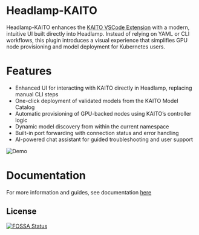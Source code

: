 # Headlamp-KAITO
Headlamp-KAITO enhances the [KAITO VSCode Extension](https://learn.microsoft.com/en-us/azure/aks/aks-extension-kaito) with a modern, intuitive UI built directly into Headlamp. Instead of relying on YAML or CLI workflows, this plugin introduces a visual experience that simplifies GPU node provisioning and model deployment for Kubernetes users. 

# Features
- Enhanced UI for interacting with KAITO directly in Headlamp, replacing manual CLI steps
- One-click deployment of validated models from the KAITO Model Catalog
- Automatic provisioning of GPU-backed nodes using KAITO’s controller logic
- Dynamic model discovery from within the current namespace
- Built-in port forwarding with connection status and error handling
- AI-powered chat assistant for guided troubleshooting and user support

![Demo](src/logos/readme-demo.gif)

# Documentation
For more information and guides, see documentation [here](https://kaito-project.github.io/headlamp-kaito/)

## License
[![FOSSA Status](https://app.fossa.com/api/projects/git%2Bgithub.com%2Fkaito-project%2Fheadlamp-kaito.svg?type=large)](https://app.fossa.com/projects/git%2Bgithub.com%2Fkaito-project%2Fheadlamp-kaito?ref=badge_large)